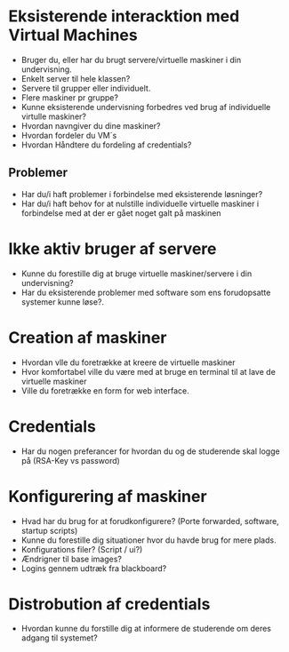 # Eksisterende interacktion med Virtual Machines
* Bruger du, eller har du brugt servere/virtuelle maskiner i din undervisning.
* Enkelt server til hele klassen?
* Servere til grupper eller individuelt.
* Flere maskiner pr gruppe?
* Kunne eksisterende undervisning forbedres ved brug af individuelle virtulle maskiner?
* Hvordan navngiver du dine maskiner?
* Hvordan fordeler du VM´s
* Hvordan Håndtere du fordeling af credentials?

## Problemer
* Har du/i haft problemer i forbindelse med eksisterende løsninger?
* Har du/i haft behov for at nulstille individuelle virtuelle maskiner i forbindelse med at der er gået noget galt på maskinen

# Ikke aktiv bruger af servere
* Kunne du forestille dig at bruge virtuelle maskiner/servere i din undervisning?
* Har du eksisterende problemer med software som ens forudopsatte systemer kunne løse?.

# Creation af maskiner
* Hvordan vlle du foretrække at kreere de virtuelle maskiner 
* Hvor komfortabel ville du være med at bruge en terminal til at lave de virtuelle maskiner
* Ville du foretrække en form for web interface.

# Credentials
* Har du nogen preferancer for hvordan du og de studerende skal logge på (RSA-Key vs password)

# Konfigurering af maskiner
* Hvad har du brug for at forudkonfigurere? (Porte forwarded, software, startup scripts)
* Kunne du forestille dig situationer hvor du havde brug for mere plads.
* Konfigurations filer? (Script / ui?)
* Ændrigner til base images?
* Logins gennem udtræk fra blackboard?

# Distrobution af credentials
* Hvordan kunne du forstille dig at informere de studerende om deres adgang til systemet?













 
